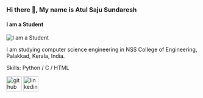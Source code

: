 ### Hi there 👋, My name is Atul Saju Sundaresh 
#### I am a Student 
![I am a Student ](https://arturssmirnovs.github.io/github-profile-readme-generator/images/banner.png)

I am studying computer science engineering in NSS College of Engineering, Palakkad, Kerala, India.

Skills: Python / C / HTML



[<img src='https://cdn.jsdelivr.net/npm/simple-icons@3.0.1/icons/github.svg' alt='github' height='40'>](https://github.com/Atul-5)  [<img src='https://cdn.jsdelivr.net/npm/simple-icons@3.0.1/icons/linkedin.svg' alt='linkedin' height='40'>](https://www.linkedin.com/in/ATUL-SAJU-SUNDARESH/)  

